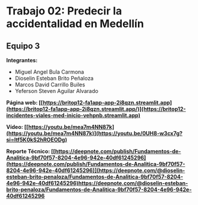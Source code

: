 # Trabajo 02: Predecir la accidentalidad en Medellín

## Equipo 3

**Integrantes:**

- Miguel Angel Bula Carmona
- Dioselin Esteban Brito Peñaloza
- Marcos David Carrillo Builes
- Yeferson Steven Aguilar Alvarado

**Página web: [[https://britop12-fa1app-app-2i8qzn.streamlit.app](https://britop12-fa1app-app-2i8qzn.streamlit.app/)](https://britop12-incidentes-viales-med-inicio-vehpnb.streamlit.app)**

**Vídeo: [[https://youtu.be/mea7m4NN87k](https://youtu.be/mea7m4NN87k)](https://youtu.be/0UH8-w3cx7g?si=ltf5K0kS2hROEODg)**

**Reporte Técnico: [[https://deepnote.com/publish/Fundamentos-de-Analitica-9bf70f57-8204-4e96-942e-40df61245296](https://deepnote.com/publish/Fundamentos-de-Analitica-9bf70f57-8204-4e96-942e-40df61245296)](https://deepnote.com/@dioselin-esteban-brito-penaloza/Fundamentos-de-Analitica-9bf70f57-8204-4e96-942e-40df61245296)https://deepnote.com/@dioselin-esteban-brito-penaloza/Fundamentos-de-Analitica-9bf70f57-8204-4e96-942e-40df61245296**

